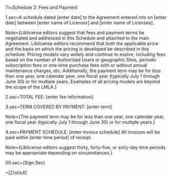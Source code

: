 Ti=Schedule 2: Fees and Payment

1.sec=A schedule dated [enter date] to the Agreement entered into on [enter date] between [enter name of Licensor] and [enter name of Licensee].

Note={Liblicense editors suggest that fees and payment terms be negotiated and addressed in this Schedule and attached to the main Agreement. Liblicense editors recommend that both the applicable price and the basis on which the pricing is developed be described in this schedule. Pricing models vary widely and continue to evolve, including fees based on the number of Authorized Users or geographic Sites, periodic subscription fees or one-time purchase fees with or without annual maintenance charges, etc. Additionally, the payment term may be for less than one year, one calendar year, one fiscal year (typically July 1 through June 30) or for multiple years. Examples of all pricing models are beyond the scope of the LMLA.}

2.sec=TOTAL FEE: [enter fee information]

3.sec=TERM COVERED BY PAYMENT: [enter term]

Note={The payment term may be for less than one year, one calendar year, one fiscal year (typically July 1 through June 30) or for multiple years.}

4.sec=PAYMENT SCHEDULE: [enter invoice schedule] All invoices will be paid within [enter time period] of receipt.

Note={Liblicense editors suggest thirty, forty-five, or sixty-day time periods may be appropriate depending on circumstances.}

00.sec={Sign.Sec}

=[Z/ol/s4]
